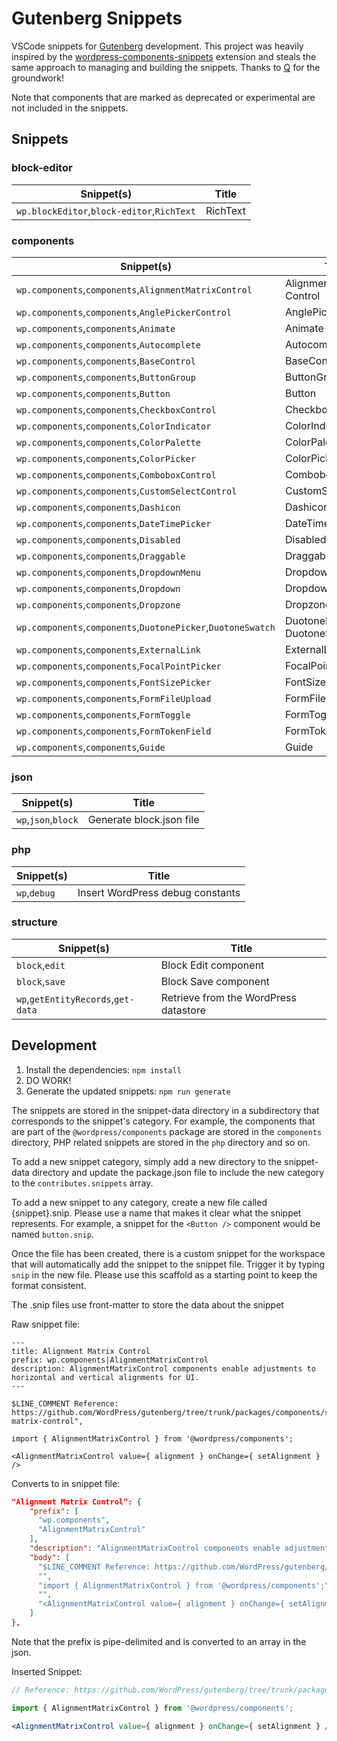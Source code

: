# Gutenberg Snippets

VSCode snippets for [Gutenberg](https://wordpress.org/gutenberg/) development. This project was heavily inspired by the [wordpress-components-snippets](https://github.com/ItsJonQ/wordpress-components-snippets) extension and steals the same approach to managing and building the snippets. Thanks to [Q](https://github.com/ItsJonQ/) for the groundwork!

Note that components that are marked as deprecated or experimental are not included in the snippets.

<!-- SNIPPET-TOC -->
<!-- This table was automatically generated -->
## Snippets
 ### block-editor
| Snippet(s) | Title |
| --- | --- |
| `wp.blockEditor`,`block-editor`,`RichText` | RichText |

 ### components
| Snippet(s) | Title |
| --- | --- |
| `wp.components`,`components`,`AlignmentMatrixControl` | Alignment Matrix Control |
| `wp.components`,`components`,`AnglePickerControl` | AnglePickerControl |
| `wp.components`,`components`,`Animate` | Animate |
| `wp.components`,`components`,`Autocomplete` | Autocomplete |
| `wp.components`,`components`,`BaseControl` | BaseControl |
| `wp.components`,`components`,`ButtonGroup` | ButtonGroup |
| `wp.components`,`components`,`Button` | Button |
| `wp.components`,`components`,`CheckboxControl` | CheckboxControl |
| `wp.components`,`components`,`ColorIndicator` | ColorIndicator |
| `wp.components`,`components`,`ColorPalette` | ColorPalette |
| `wp.components`,`components`,`ColorPicker` | ColorPicker |
| `wp.components`,`components`,`ComboboxControl` | ComboboxControl |
| `wp.components`,`components`,`CustomSelectControl` | CustomSelectControl |
| `wp.components`,`components`,`Dashicon` | Dashicon |
| `wp.components`,`components`,`DateTimePicker` | DateTimePicker |
| `wp.components`,`components`,`Disabled` | Disabled |
| `wp.components`,`components`,`Draggable` | Draggable |
| `wp.components`,`components`,`DropdownMenu` | DropdownMenu |
| `wp.components`,`components`,`Dropdown` | Dropdown |
| `wp.components`,`components`,`Dropzone` | Dropzone |
| `wp.components`,`components`,`DuotonePicker`,`DuotoneSwatch` | DuotonePicker & DuotoneSwatch |
| `wp.components`,`components`,`ExternalLink` | ExternalLink |
| `wp.components`,`components`,`FocalPointPicker` | FocalPointPicker |
| `wp.components`,`components`,`FontSizePicker` | FontSizePicker |
| `wp.components`,`components`,`FormFileUpload` | FormFileUpload |
| `wp.components`,`components`,`FormToggle` | FormToggle |
| `wp.components`,`components`,`FormTokenField` | FormTokenField |
| `wp.components`,`components`,`Guide` | Guide |

 ### json
| Snippet(s) | Title |
| --- | --- |
| `wp`,`json`,`block` | Generate block.json file |

 ### php
| Snippet(s) | Title |
| --- | --- |
| `wp`,`debug` | Insert WordPress debug constants |

 ### structure
| Snippet(s) | Title |
| --- | --- |
| `block`,`edit` | Block Edit component |
| `block`,`save` | Block Save component |
| `wp`,`getEntityRecords`,`get-data` | Retrieve from the WordPress datastore |


<!-- /SNIPPET-TOC -->

## Development
1. Install the dependencies: `npm install`
2. DO WORK!
3. Generate the updated snippets: `npm run generate`

The snippets are stored in the snippet-data directory in a subdirectory that corresponds to the snippet's category. For example, the components that are part of the `@wordpress/components` package are stored in the `components` directory, PHP related snippets are stored in the `php` directory and so on.

To add a new snippet category, simply add a new directory to the snippet-data directory and update the package.json file to include the new category to the `contributes.snippets` array.

To add a new snippet to any category, create a new file called {snippet}.snip. Please use a name that makes it clear what the snippet represents. For example, a snippet for the `<Button />` component would be named `button.snip`.

Once the file has been created, there is a custom snippet for the workspace that will automatically add the snippet to the snippet file. Trigger it by typing `snip` in the new file. Please use this scaffold as a starting point to keep the format consistent.

The .snip files use front-matter to store the data about the snippet

Raw snippet file:
```plaintext
---
title: Alignment Matrix Control
prefix: wp.components|AlignmentMatrixControl
description: AlignmentMatrixControl components enable adjustments to horizontal and vertical alignments for UI.
---

$LINE_COMMENT Reference: https://github.com/WordPress/gutenberg/tree/trunk/packages/components/src/alignment-matrix-control",

import { AlignmentMatrixControl } from '@wordpress/components';

<AlignmentMatrixControl value={ alignment } onChange={ setAlignment } />
```

Converts to in snippet file:
```json
"Alignment Matrix Control": {
    "prefix": [
      "wp.components",
      "AlignmentMatrixControl"
    ],
    "description": "AlignmentMatrixControl components enable adjustments to horizontal and vertical alignments for UI.",
    "body": [
      "$LINE_COMMENT Reference: https://github.com/WordPress/gutenberg/tree/trunk/packages/components/src/alignment-matrix-control\",",
      "",
      "import { AlignmentMatrixControl } from '@wordpress/components';",
      "",
      "<AlignmentMatrixControl value={ alignment } onChange={ setAlignment } />"
    ]
},
```
Note that the prefix is pipe-delimited and is converted to an array in the json.


Inserted Snippet:
```jsx
// Reference: https://github.com/WordPress/gutenberg/tree/trunk/packages/components/src/alignment-matrix-control",

import { AlignmentMatrixControl } from '@wordpress/components';

<AlignmentMatrixControl value={ alignment } onChange={ setAlignment } />
```
